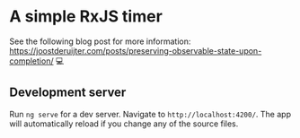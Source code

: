 # A simple RxJS timer
See the following blog post for more information: https://joostderuijter.com/posts/preserving-observable-state-upon-completion/ 💻

## Development server

Run `ng serve` for a dev server. Navigate to `http://localhost:4200/`. The app will automatically reload if you change any of the source files.

